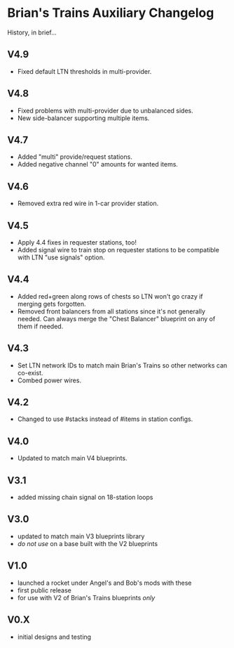 # Brian's Trains Auxiliary Changelog

History, in brief...

## V4.9

- Fixed default LTN thresholds in multi-provider.

## V4.8

- Fixed problems with multi-provider due to unbalanced sides.
- New side-balancer supporting multiple items.

## V4.7

- Added "multi" provide/request stations.
- Added negative channel "0" amounts for wanted items.

## V4.6

- Removed extra red wire in 1-car provider station.

## V4.5

- Apply 4.4 fixes in requester stations, too!
- Added signal wire to train stop on requester stations to be compatible with LTN "use signals" option.

## V4.4

- Added red+green along rows of chests so LTN won't go crazy if merging gets forgotten.
- Removed front balancers from all stations since it's not generally needed. Can always merge the "Chest Balancer" blueprint on any of them if needed.

## V4.3

- Set LTN network IDs to match main Brian's Trains so other networks can co-exist.
- Combed power wires.

## V4.2

- Changed to use #stacks instead of #items in station configs.

## V4.0

- Updated to match main V4 blueprints.

## V3.1

- added missing chain signal on 18-station loops

## V3.0

- updated to match main V3 blueprints library
- _do not use_ on a base built with the V2 blueprints

## V1.0

- launched a rocket under Angel's and Bob's mods with these
- first public release
- for use with V2 of Brian's Trains blueprints _only_

## V0.X

- initial designs and testing
